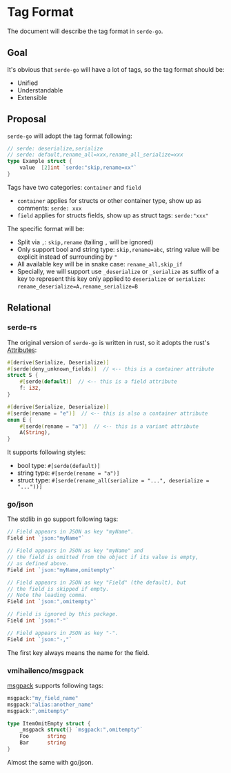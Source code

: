 # Tag Format

The document will describe the tag format in `serde-go`.

## Goal

It's obvious that `serde-go` will have a lot of tags, so the tag format should be:

- Unified
- Understandable
- Extensible

## Proposal

`serde-go` will adopt the tag format following:

```go
// serde: deserialize,serialize
// serde: default,rename_all=xxx,rename_all_serialize=xxx
type Example struct {
	value  [2]int `serde:"skip,rename=xx"`
}
```

Tags have two categories: `container` and `field`

- `container` applies for structs or other container type, show up as comments: `serde: xxx`
- `field` applies for structs fields, show up as struct tags: `serde:"xxx"`

The specific format will be:

- Split via `,`: `skip,rename` (tailing `,` will be ignored)
- Only support bool and string type: `skip,rename=abc`, string value will be explicit instead of surrounding by `"`
- All available key will be in snake case: `rename_all,skip_if`
- Specially, we will support use `_deserialize` or `_serialize` as suffix of a key to represent this key only applied to `deserialize` or `serialize`: `rename_deserialize=A,rename_serialize=B`

## Relational

### serde-rs

The original version of `serde-go` is written in rust, so it adopts the rust's [Attributes](https://doc.rust-lang.org/book/attributes.html):

```rust
#[derive(Serialize, Deserialize)]
#[serde(deny_unknown_fields)]  // <-- this is a container attribute
struct S {
    #[serde(default)]  // <-- this is a field attribute
    f: i32,
}

#[derive(Serialize, Deserialize)]
#[serde(rename = "e")]  // <-- this is also a container attribute
enum E {
    #[serde(rename = "a")]  // <-- this is a variant attribute
    A(String),
}
```

It supports following styles:

- bool type: `#[serde(default)]`
- string type: `#[serde(rename = "a")]`
- struct type: `#[serde(rename_all(serialize = "...", deserialize = "..."))]`

### go/json

The stdlib in go support following tags:

```go
// Field appears in JSON as key "myName".
Field int `json:"myName"`

// Field appears in JSON as key "myName" and
// the field is omitted from the object if its value is empty,
// as defined above.
Field int `json:"myName,omitempty"`

// Field appears in JSON as key "Field" (the default), but
// the field is skipped if empty.
// Note the leading comma.
Field int `json:",omitempty"`

// Field is ignored by this package.
Field int `json:"-"`

// Field appears in JSON as key "-".
Field int `json:"-,"`
```

The first key always means the name for the field.

### vmihailenco/msgpack

[msgpack](https://github.com/vmihailenco/msgpack) supports following tags:

```go
msgpack:"my_field_name"
msgpack:"alias:another_name"
msgpack:",omitempty"

type ItemOmitEmpty struct {
	_msgpack struct{} `msgpack:",omitempty"`
	Foo      string
	Bar      string
}
```

Almost the same with go/json.
